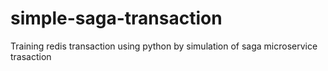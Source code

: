 # simple-saga-transaction
Training redis transaction using python by simulation of saga microservice trasaction
